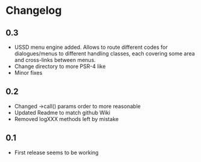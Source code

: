 # Changelog

## 0.3
- USSD menu engine added. Allows to route different codes for dialogues/menus to 
different handling classes, each covering some area and cross-links between menus.
- Change directory to more PSR-4 like
- Minor fixes

## 0.2
- Changed ->call() params order to more reasonable
- Updated Readme to match github Wiki
- Removed logXXX methods left by mistake

## 0.1
- First release seems to be working